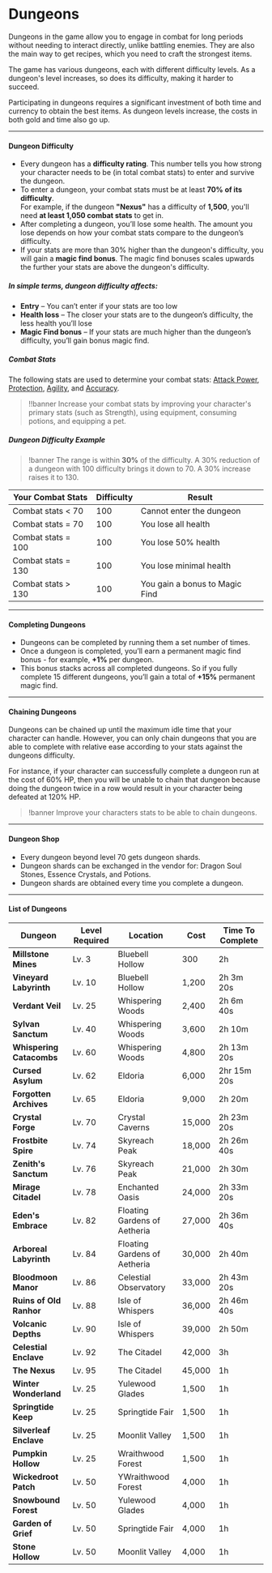 # Dungeons

Dungeons in the game allow you to engage in combat for long periods without needing to interact directly, unlike battling enemies. They are also the main way to get recipes, which you need to craft the strongest items.

The game has various dungeons, each with different difficulty levels. As a dungeon's level increases, so does its difficulty, making it harder to succeed.

Participating in dungeons requires a significant investment of both time and currency to obtain the best items. As dungeon levels increase, the costs in both gold and time also go up.

----

#### Dungeon Difficulty

- Every dungeon has a **difficulty rating**. This number tells you how strong your character needs to be (in total combat stats) to enter and survive the dungeon.
- To enter a dungeon, your combat stats must be at least **70% of its difficulty**.  
  For example, if the dungeon **"Nexus"** has a difficulty of **1,500**, you'll need **at least 1,050 combat stats** to get in.
- After completing a dungeon, you’ll lose some health. The amount you lose depends on how your combat stats compare to the dungeon’s difficulty.
- If your stats are more than 30% higher than the dungeon's difficulty, you will gain a **magic find bonus**. The magic find bonuses scales upwards the further your stats are above the dungeon's difficulty.

##### In simple terms, dungeon difficulty affects:
- **Entry** – You can’t enter if your stats are too low
- **Health loss** – The closer your stats are to the dungeon’s difficulty, the less health you’ll lose
- **Magic Find bonus** – If your stats are much higher than the dungeon’s difficulty, you’ll gain bonus magic find.

##### Combat Stats

The following stats are used to determine your combat stats: [Attack Power](/wiki/character/stats?same_window=true), [Protection](/wiki/character/stats?same_window=true),  [Agility](/wiki/character/stats?same_window=true), and [Accuracy](/wiki/character/stats?same_window=true).

>!!banner Increase your combat stats by improving your character's primary stats (such as Strength), using equipment, consuming potions, and equipping a pet.

##### Dungeon Difficulty Example 

>!banner The range is within **30%** of the difficulty. A 30% reduction of a dungeon with 100 difficulty brings it down to 70. A 30% increase raises it to 130.

| Your Combat Stats | Difficulty | Result             |
|-------------------|--------------------------------|  ---- |
| Combat stats < 70 | 100 | Cannot enter the dungeon       |
| Combat stats = 70 |  100 | You lose all health            |
| Combat stats = 100 |  100 | You lose 50% health            |
| Combat stats = 130 | 100 | You lose minimal health        |
| Combat stats > 130 | 100 | You gain a bonus to Magic Find |

----

#### Completing Dungeons

- Dungeons can be completed by running them a set number of times. 
- Once a dungeon is completed, you’ll earn a permanent magic find bonus - for example, **+1%** per dungeon. 
- This bonus stacks across all completed dungeons. So if you fully complete 15 different dungeons, you’ll gain a total of **+15%** permanent magic find.

----

#### Chaining Dungeons
Dungeons can be chained up until the maximum idle time that your character can handle. However, you can only chain dungeons that you are able to complete with relative ease according to your stats against the dungeons difficulty.

For instance, if your character can successfully complete a dungeon run at the cost of 60% HP, then you will be unable to chain that dungeon because doing the dungeon twice in a row would result in your character being defeated at 120% HP.

>!banner Improve your characters stats to be able to chain dungeons.

----

#### Dungeon Shop

- Every dungeon beyond level 70 gets dungeon shards.
- Dungeon shards can be exchanged in the vendor for: Dragon Soul Stones, Essence Crystals, and Potions.
- Dungeon shards are obtained every time you complete a dungeon.

---- 

#### List of Dungeons

| Dungeon                  | Level Required | Location | Cost   | Time To Complete |
|--------------------------|----------------| -------- |--------|------------------| 
| __Millstone Mines__      | Lv. 3          | Bluebell Hollow | 300    | 2h               | 
| __Vineyard Labyrinth__   | Lv. 10         | Bluebell Hollow | 1,200  | 2h 3m 20s        |
| __Verdant Veil__         | Lv. 25         | Whispering Woods | 2,400  | 2h 6m 40s        | 
| __Sylvan Sanctum__       | Lv. 40         | Whispering Woods | 3,600  | 2h 10m           |
| __Whispering Catacombs__ | Lv. 60         | Whispering Woods | 4,800  | 2h 13m 20s       |
| __Cursed Asylum__        | Lv. 62         | Eldoria | 6,000  | 2hr 15m 20s      |
| __Forgotten Archives__   | Lv. 65         | Eldoria | 9,000  | 2h 20m           |
| __Crystal Forge__        | Lv. 70         | Crystal Caverns | 15,000 | 2h 23m 20s       |
| __Frostbite Spire__      | Lv. 74         | Skyreach Peak | 18,000 | 2h 26m 40s       |
| __Zenith's Sanctum__     | Lv. 76         | Skyreach Peak | 21,000 | 2h 30m           |
| __Mirage Citadel__       | Lv. 78         | Enchanted Oasis | 24,000 | 2h 33m 20s       |
| __Eden's Embrace__       | Lv. 82         | Floating Gardens of Aetheria | 27,000 | 2h 36m 40s       |
| __Arboreal Labyrinth__   | Lv. 84         | Floating Gardens of Aetheria | 30,000 | 2h 40m           |
| __Bloodmoon Manor__      | Lv. 86         | Celestial Observatory | 33,000 | 2h 43m 20s       |
| __Ruins of Old Ranhor__  | Lv. 88         | Isle of Whispers | 36,000 | 2h 46m 40s       |
| __Volcanic Depths__      | Lv. 90         | Isle of Whispers | 39,000 | 2h 50m           |
| __Celestial Enclave__    | Lv. 92         | The Citadel | 42,000 | 3h               |
| __The Nexus__            | Lv. 95         | The Citadel | 45,000 | 1h               |
| __Winter Wonderland__    | Lv. 25         | Yulewood Glades | 1,500  | 1h               |
| __Springtide Keep__      | Lv. 25         | Springtide Fair  | 1,500  | 1h               |
| __Silverleaf Enclave__   | Lv. 25         | Moonlit Valley | 1,500  | 1h               |
| __Pumpkin Hollow__       | Lv. 25         | Wraithwood Forest | 1,500  | 1h               |
| __Wickedroot Patch__     | Lv. 50         | YWraithwood Forest | 4,000  | 1h               |
| __Snowbound Forest__     | Lv. 50         | Yulewood Glades | 4,000  | 1h               |
| __Garden of Grief__      | Lv. 50         | Springtide Fair | 4,000  | 1h               |
| __Stone Hollow__         | Lv. 50         | Moonlit Valley | 4,000  | 1h               |
